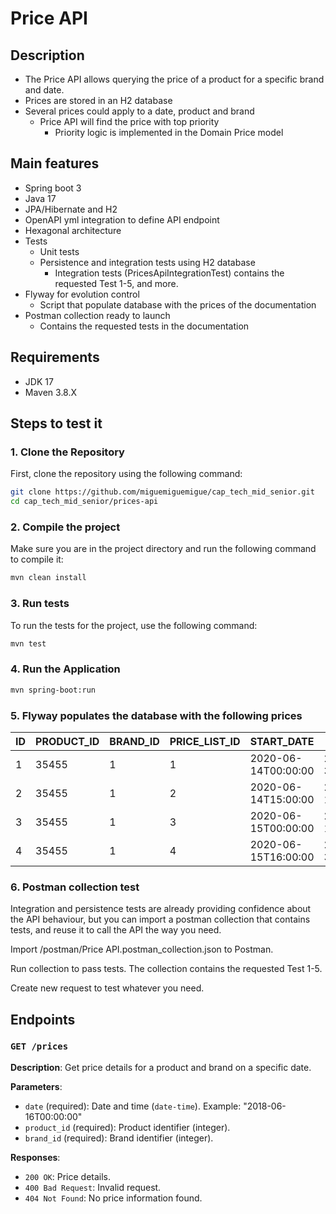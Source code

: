 # Price API

## Description

* The Price API allows querying the price of a product for a specific brand and date.
* Prices are stored in an H2 database
* Several prices could apply to a date, product and brand
    * Price API will find the price with top priority
        * Priority logic is implemented in the Domain Price model


## Main features
* Spring boot 3
* Java 17
* JPA/Hibernate and H2
* OpenAPI yml integration to define API endpoint
* Hexagonal architecture
* Tests
    * Unit tests
    * Persistence and integration tests using H2 database
      * Integration tests (PricesApiIntegrationTest) contains the requested Test 1-5, and more.
* Flyway for evolution control
  * Script that populate database with the prices of the documentation
* Postman collection ready to launch
  * Contains the requested tests in the documentation

## Requirements

- JDK 17
- Maven 3.8.X

## Steps to test it
### 1. Clone the Repository

First, clone the repository using the following command:

```bash
git clone https://github.com/miguemiguemigue/cap_tech_mid_senior.git
cd cap_tech_mid_senior/prices-api
```

### 2. Compile the project

Make sure you are in the project directory and run the following command to compile it:

```bash
mvn clean install
```

### 3. Run tests

To run the tests for the project, use the following command:

```bash
mvn test
```

### 4. Run the Application

```bash
mvn spring-boot:run
```

### 5. Flyway populates the database with the following prices


| ID | PRODUCT_ID | BRAND_ID | PRICE_LIST_ID | START_DATE             | END_DATE               | PRIORITY | PRICE  | CURRENCY |
|----|------------|----------|----------------|-------------------------|------------------------|----------|--------|----------|
| 1  | 35455      | 1        | 1              | 2020-06-14T00:00:00     | 2020-12-31T23:59:59    | 0        | 35.50  | EUR      |
| 2  | 35455      | 1        | 2              | 2020-06-14T15:00:00     | 2020-06-14T18:30:00    | 1        | 25.45  | EUR      |
| 3  | 35455      | 1        | 3              | 2020-06-15T00:00:00     | 2020-06-15T11:00:00    | 1        | 30.50  | EUR      |
| 4  | 35455      | 1        | 4              | 2020-06-15T16:00:00     | 2020-12-31T23:59:59    | 1        | 38.95  | EUR      |


### 6. Postman collection test

Integration and persistence tests are already providing confidence about the API behaviour, but you can import
a postman collection that contains tests, and reuse it to call the API the way you need.

Import /postman/Price API.postman_collection.json to Postman.

Run collection to pass tests. The collection contains the requested Test 1-5.

Create new request to test whatever you need.

## Endpoints

### `GET /prices`

**Description**: Get price details for a product and brand on a specific date.

**Parameters**:
- `date` (required): Date and time (`date-time`). Example: "2018-06-16T00:00:00"
- `product_id` (required): Product identifier (integer).
- `brand_id` (required): Brand identifier (integer).

**Responses**:
- `200 OK`: Price details.
- `400 Bad Request`: Invalid request.
- `404 Not Found`: No price information found.
